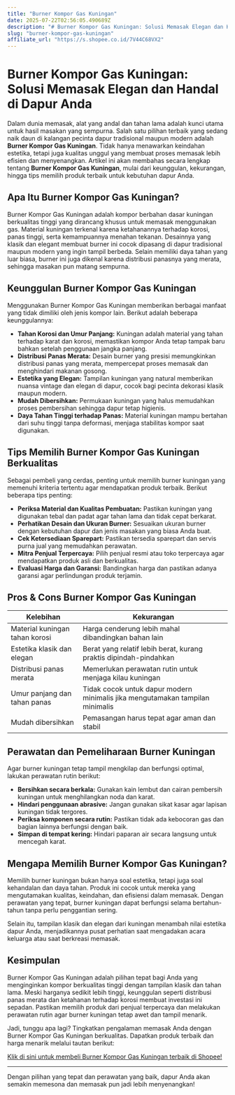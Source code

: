 ```yaml
---
title: "Burner Kompor Gas Kuningan"
date: 2025-07-22T02:56:05.490689Z
description: "# Burner Kompor Gas Kuningan: Solusi Memasak Elegan dan Handal di Dapur Anda..."
slug: "burner-kompor-gas-kuningan"
affiliate_url: "https://s.shopee.co.id/7V44C68VX2"
---
```

# Burner Kompor Gas Kuningan: Solusi Memasak Elegan dan Handal di Dapur Anda

Dalam dunia memasak, alat yang andal dan tahan lama adalah kunci utama untuk hasil masakan yang sempurna. Salah satu pilihan terbaik yang sedang naik daun di kalangan pecinta dapur tradisional maupun modern adalah **Burner Kompor Gas Kuningan**. Tidak hanya menawarkan keindahan estetika, tetapi juga kualitas unggul yang membuat proses memasak lebih efisien dan menyenangkan. Artikel ini akan membahas secara lengkap tentang **Burner Kompor Gas Kuningan**, mulai dari keunggulan, kekurangan, hingga tips memilih produk terbaik untuk kebutuhan dapur Anda.

## Apa Itu Burner Kompor Gas Kuningan?

Burner Kompor Gas Kuningan adalah kompor berbahan dasar kuningan berkualitas tinggi yang dirancang khusus untuk memasak menggunakan gas. Material kuningan terkenal karena ketahanannya terhadap korosi, panas tinggi, serta kemampuannya menahan tekanan. Desainnya yang klasik dan elegant membuat burner ini cocok dipasang di dapur tradisional maupun modern yang ingin tampil berbeda. Selain memiliki daya tahan yang luar biasa, burner ini juga dikenal karena distribusi panasnya yang merata, sehingga masakan pun matang sempurna.

## Keunggulan Burner Kompor Gas Kuningan

Menggunakan Burner Kompor Gas Kuningan memberikan berbagai manfaat yang tidak dimiliki oleh jenis kompor lain. Berikut adalah beberapa keunggulannya:

- **Tahan Korosi dan Umur Panjang:** Kuningan adalah material yang tahan terhadap karat dan korosi, memastikan kompor Anda tetap tampak baru bahkan setelah penggunaan jangka panjang.
- **Distribusi Panas Merata:** Desain burner yang presisi memungkinkan distribusi panas yang merata, mempercepat proses memasak dan menghindari makanan gosong.
- **Estetika yang Elegan:** Tampilan kuningan yang natural memberikan nuansa vintage dan elegan di dapur, cocok bagi pecinta dekorasi klasik maupun modern.
- **Mudah Dibersihkan:** Permukaan kuningan yang halus memudahkan proses pembersihan sehingga dapur tetap higienis.
- **Daya Tahan Tinggi terhadap Panas:** Material kuningan mampu bertahan dari suhu tinggi tanpa deformasi, menjaga stabilitas kompor saat digunakan.

## Tips Memilih Burner Kompor Gas Kuningan Berkualitas

Sebagai pembeli yang cerdas, penting untuk memilih burner kuningan yang memenuhi kriteria tertentu agar mendapatkan produk terbaik. Berikut beberapa tips penting:

- **Periksa Material dan Kualitas Pembuatan:** Pastikan kuningan yang digunakan tebal dan padat agar tahan lama dan tidak cepat berkarat.
- **Perhatikan Desain dan Ukuran Burner:** Sesuaikan ukuran burner dengan kebutuhan dapur dan jenis masakan yang biasa Anda buat.
- **Cek Ketersediaan Sparepart:** Pastikan tersedia sparepart dan servis purna jual yang memudahkan perawatan.
- **Mitra Penjual Terpercaya:** Pilih penjual resmi atau toko terpercaya agar mendapatkan produk asli dan berkualitas.
- **Evaluasi Harga dan Garansi:** Bandingkan harga dan pastikan adanya garansi agar perlindungan produk terjamin.

## Pros & Cons Burner Kompor Gas Kuningan

| Kelebihan                                   | Kekurangan                                |
|----------------------------------------------|-------------------------------------------|
| Material kuningan tahan korosi              | Harga cenderung lebih mahal dibandingkan bahan lain |
| Estetika klasik dan elegan                 | Berat yang relatif lebih berat, kurang praktis dipindah-pindahkan |
| Distribusi panas merata                     | Memerlukan perawatan rutin untuk menjaga kilau kuningan |
| Umur panjang dan tahan panas               | Tidak cocok untuk dapur modern minimalis jika mengutamakan tampilan minimalis |
| Mudah dibersihkan                         | Pemasangan harus tepat agar aman dan stabil |

## Perawatan dan Pemeliharaan Burner Kuningan

Agar burner kuningan tetap tampil mengkilap dan berfungsi optimal, lakukan perawatan rutin berikut:

- **Bersihkan secara berkala:** Gunakan kain lembut dan cairan pembersih kuningan untuk menghilangkan noda dan karat.
- **Hindari penggunaan abrasive:** Jangan gunakan sikat kasar agar lapisan kuningan tidak tergores.
- **Periksa komponen secara rutin:** Pastikan tidak ada kebocoran gas dan bagian lainnya berfungsi dengan baik.
- **Simpan di tempat kering:** Hindari paparan air secara langsung untuk mencegah karat.

## Mengapa Memilih Burner Kompor Gas Kuningan?

Memilih burner kuningan bukan hanya soal estetika, tetapi juga soal kehandalan dan daya tahan. Produk ini cocok untuk mereka yang mengutamakan kualitas, keindahan, dan efisiensi dalam memasak. Dengan perawatan yang tepat, burner kuningan dapat berfungsi selama bertahun-tahun tanpa perlu penggantian sering.

Selain itu, tampilan klasik dan elegan dari kuningan menambah nilai estetika dapur Anda, menjadikannya pusat perhatian saat mengadakan acara keluarga atau saat berkreasi memasak.

## Kesimpulan

Burner Kompor Gas Kuningan adalah pilihan tepat bagi Anda yang menginginkan kompor berkualitas tinggi dengan tampilan klasik dan tahan lama. Meski harganya sedikit lebih tinggi, keunggulan seperti distribusi panas merata dan ketahanan terhadap korosi membuat investasi ini sepadan. Pastikan memilih produk dari penjual terpercaya dan melakukan perawatan rutin agar burner kuningan tetap awet dan tampil menarik.

Jadi, tunggu apa lagi? Tingkatkan pengalaman memasak Anda dengan Burner Kompor Gas Kuningan berkualitas. Dapatkan produk terbaik dan harga menarik melalui tautan berikut:

[Klik di sini untuk membeli Burner Kompor Gas Kuningan terbaik di Shopee!](https://s.shopee.co.id/7V44C68VX2)

---

Dengan pilihan yang tepat dan perawatan yang baik, dapur Anda akan semakin memesona dan memasak pun jadi lebih menyenangkan!